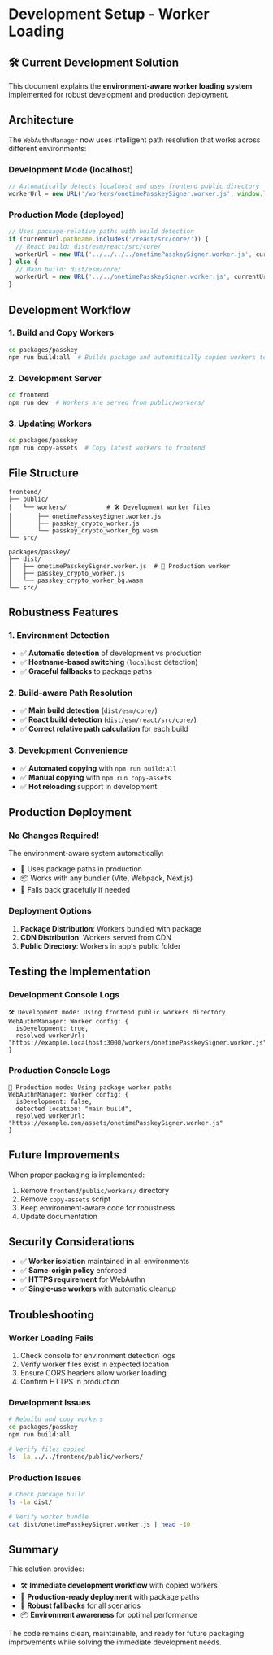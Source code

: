 # Development Setup - Worker Loading

## 🛠️ Current Development Solution

This document explains the **environment-aware worker loading system** implemented for robust development and production deployment.

## Architecture

The `WebAuthnManager` now uses intelligent path resolution that works across different environments:

### Development Mode (localhost)
```javascript
// Automatically detects localhost and uses frontend public directory
workerUrl = new URL('/workers/onetimePasskeySigner.worker.js', window.location.origin);
```

### Production Mode (deployed)
```javascript
// Uses package-relative paths with build detection
if (currentUrl.pathname.includes('/react/src/core/')) {
  // React build: dist/esm/react/src/core/
  workerUrl = new URL('../../../../onetimePasskeySigner.worker.js', currentUrl);
} else {
  // Main build: dist/esm/core/
  workerUrl = new URL('../../onetimePasskeySigner.worker.js', currentUrl);
}
```

## Development Workflow

### 1. Build and Copy Workers
```bash
cd packages/passkey
npm run build:all  # Builds package and automatically copies workers to frontend
```

### 2. Development Server
```bash
cd frontend
npm run dev  # Workers are served from public/workers/
```

### 3. Updating Workers
```bash
cd packages/passkey
npm run copy-assets  # Copy latest workers to frontend
```

## File Structure

```
frontend/
├── public/
│   └── workers/           # 🛠️ Development worker files
│       ├── onetimePasskeySigner.worker.js
│       ├── passkey_crypto_worker.js
│       └── passkey_crypto_worker_bg.wasm
└── src/

packages/passkey/
├── dist/
│   ├── onetimePasskeySigner.worker.js  # 🚀 Production worker
│   ├── passkey_crypto_worker.js
│   └── passkey_crypto_worker_bg.wasm
└── src/
```

## Robustness Features

### 1. Environment Detection
- ✅ **Automatic detection** of development vs production
- ✅ **Hostname-based switching** (`localhost` detection)
- ✅ **Graceful fallbacks** to package paths

### 2. Build-aware Path Resolution
- ✅ **Main build detection** (`dist/esm/core/`)
- ✅ **React build detection** (`dist/esm/react/src/core/`)
- ✅ **Correct relative path calculation** for each build

### 3. Development Convenience
- ✅ **Automated copying** with `npm run build:all`
- ✅ **Manual copying** with `npm run copy-assets`
- ✅ **Hot reloading** support in development

## Production Deployment

### No Changes Required!
The environment-aware system automatically:
- 🚀 Uses package paths in production
- 📦 Works with any bundler (Vite, Webpack, Next.js)
- 🔄 Falls back gracefully if needed

### Deployment Options

1. **Package Distribution**: Workers bundled with package
2. **CDN Distribution**: Workers served from CDN
3. **Public Directory**: Workers in app's public folder

## Testing the Implementation

### Development Console Logs
```
🛠️ Development mode: Using frontend public workers directory
WebAuthnManager: Worker config: {
  isDevelopment: true,
  resolved workerUrl: "https://example.localhost:3000/workers/onetimePasskeySigner.worker.js"
}
```

### Production Console Logs
```
🚀 Production mode: Using package worker paths
WebAuthnManager: Worker config: {
  isDevelopment: false,
  detected location: "main build",
  resolved workerUrl: "https://example.com/assets/onetimePasskeySigner.worker.js"
}
```

## Future Improvements

When proper packaging is implemented:

1. Remove `frontend/public/workers/` directory
2. Remove `copy-assets` script
3. Keep environment-aware code for robustness
4. Update documentation

## Security Considerations

- ✅ **Worker isolation** maintained in all environments
- ✅ **Same-origin policy** enforced
- ✅ **HTTPS requirement** for WebAuthn
- ✅ **Single-use workers** with automatic cleanup

## Troubleshooting

### Worker Loading Fails
1. Check console for environment detection logs
2. Verify worker files exist in expected location
3. Ensure CORS headers allow worker loading
4. Confirm HTTPS in production

### Development Issues
```bash
# Rebuild and copy workers
cd packages/passkey
npm run build:all

# Verify files copied
ls -la ../../frontend/public/workers/
```

### Production Issues
```bash
# Check package build
ls -la dist/

# Verify worker bundle
cat dist/onetimePasskeySigner.worker.js | head -10
```

## Summary

This solution provides:
- 🛠️ **Immediate development workflow** with copied workers
- 🚀 **Production-ready deployment** with package paths
- 🔄 **Robust fallbacks** for all scenarios
- 📦 **Environment awareness** for optimal performance

The code remains clean, maintainable, and ready for future packaging improvements while solving the immediate development needs.